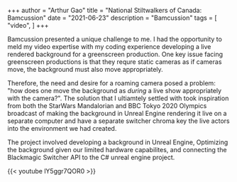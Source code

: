 +++
author = "Arthur Gao"
title = "National Stiltwalkers of Canada: Bamcussion"
date = "2021-06-23"
description = "Bamcussion"
tags = [
    "video",
]
+++

Bamcussion presented a unique challenge to me. I had the opportunity to meld my video expertise with my coding experience developing a live rendered background for a greenscreen production. One key issue facing greenscreen productions is that they requre static cameras as if cameras move, the background must also move appropriately. 

Therefore, the need and desire for a roaming camera posed a problem: "how does one move the background as *during* a live show appropriately with the camera?". The solution that I ultiamtely settled with took inspiration from both the StarWars Mandalorian and BBC Tokyo 2020 Olympics broadcast of making the background in Unreal Engine rendering it live on a separate computer and have a separate switcher chroma key the live actors into the environment we had created.

The project involved developing a background in Unreal Engine, Optimizing the background given our limited hardware capabilites, and connecting the Blackmagic Switcher API to the C# unreal engine project.

{{< youtube lY5ggr7QOR0 >}}